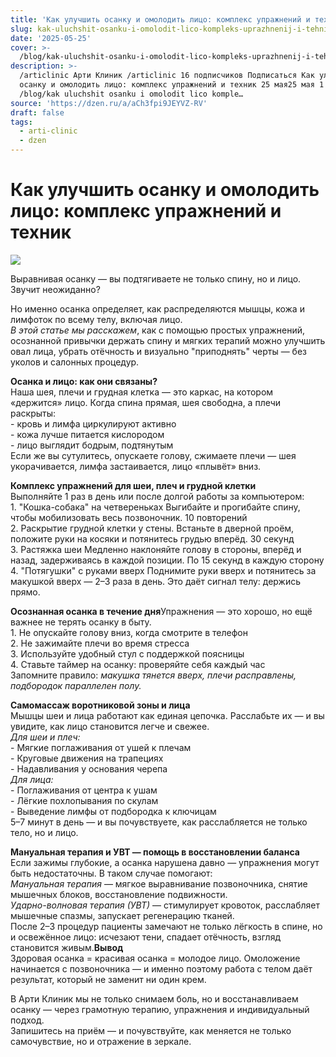 ```yaml
---
title: 'Как улучшить осанку и омолодить лицо: комплекс упражнений и техник'
slug: kak-uluchshit-osanku-i-omolodit-lico-kompleks-uprazhnenij-i-tehnik
date: '2025-05-25'
cover: >-
  /blog/kak-uluchshit-osanku-i-omolodit-lico-kompleks-uprazhnenij-i-tehnik/cover.jpg
description: >-
  /articlinic Арти Клиник /articlinic 16 подписчиков Подписаться Как улучшить
  осанку и омолодить лицо: комплекс упражнений и техник 25 мая25 мая 1 2 мин
  /blog/kak uluchshit osanku i omolodit lico komple…
source: 'https://dzen.ru/a/aCh3fpi9JEYVZ-RV'
draft: false
tags:
  - arti-clinic
  - dzen
---
```


# Как улучшить осанку и омолодить лицо: комплекс упражнений и техник

![](/blog/kak-uluchshit-osanku-i-omolodit-lico-kompleks-uprazhnenij-i-tehnik/img-0.jpg)

Выравнивая осанку — вы подтягиваете не только спину, но и лицо. Звучит неожиданно?

Но именно осанка определяет, как распределяются мышцы, кожа и лимфоток по всему телу, включая лицо.  
_В этой статье мы расскажем_, как с помощью простых упражнений, осознанной привычки держать спину и мягких терапий можно улучшить овал лица, убрать отёчность и визуально "приподнять" черты — без уколов и салонных процедур.  
  
**Осанка и лицо: как они связаны?**  
Наша шея, плечи и грудная клетка — это каркас, на котором «держится» лицо. Когда спина прямая, шея свободна, а плечи раскрыты:  
\- кровь и лимфа циркулируют активно  
\- кожа лучше питается кислородом  
\- лицо выглядит бодрым, подтянутым  
Если же вы сутулитесь, опускаете голову, сжимаете плечи — шея укорачивается, лимфа застаивается, лицо «плывёт» вниз.  
  
**Комплекс упражнений для шеи, плеч и грудной клетки**  
Выполняйте 1 раз в день или после долгой работы за компьютером:  
1\. "Кошка-собака" на четвереньках Выгибайте и прогибайте спину, чтобы мобилизовать весь позвоночник. 10 повторений  
2\. Раскрытие грудной клетки у стены. Встаньте в дверной проём, положите руки на косяки и потянитесь грудью вперёд. 30 секунд  
3\. Растяжка шеи Медленно наклоняйте голову в стороны, вперёд и назад, задерживаясь в каждой позиции. По 15 секунд в каждую сторону  
4\. "Потягушки" с руками вверх Поднимите руки вверх и потянитесь за макушкой вверх — 2–3 раза в день. Это даёт сигнал телу: держись прямо.  
  
**Осознанная осанка в течение дня**Упражнения — это хорошо, но ещё важнее не терять осанку в быту.  
1\. Не опускайте голову вниз, когда смотрите в телефон  
2\. Не зажимайте плечи во время стресса  
3\. Используйте удобный стул с поддержкой поясницы  
4\. Ставьте таймер на осанку: проверяйте себя каждый час  
Запомните правило: _макушка тянется вверх, плечи расправлены, подбородок параллелен полу._  
  
**Самомассаж воротниковой зоны и лица**  
Мышцы шеи и лица работают как единая цепочка. Расслабьте их — и вы увидите, как лицо становится легче и свежее.  
_Для шеи и плеч:_  
\- Мягкие поглаживания от ушей к плечам  
\- Круговые движения на трапециях  
\- Надавливания у основания черепа  
_Для лица:_  
\- Поглаживания от центра к ушам  
\- Лёгкие похлопывания по скулам  
\- Выведение лимфы от подбородка к ключицам  
5–7 минут в день — и вы почувствуете, как расслабляется не только тело, но и лицо.  
  
**Мануальная терапия и УВТ — помощь в восстановлении баланса**  
Если зажимы глубокие, а осанка нарушена давно — упражнения могут быть недостаточны. В таком случае помогают:  
_Мануальная терапия_ — мягкое выравнивание позвоночника, снятие мышечных блоков, восстановление подвижности.  
_Ударно-волновая терапия (УВТ)_ — стимулирует кровоток, расслабляет мышечные спазмы, запускает регенерацию тканей.  
После 2–3 процедур пациенты замечают не только лёгкость в спине, но и освежённое лицо: исчезают тени, спадает отёчность, взгляд становится живым.**Вывод**  
Здоровая осанка = красивая осанка = молодое лицо. Омоложение начинается с позвоночника — и именно поэтому работа с телом даёт результат, который не заменит ни один крем.  
  
В Арти Клиник мы не только снимаем боль, но и восстанавливаем осанку — через грамотную терапию, упражнения и индивидуальный подход.  
Запишитесь на приём — и почувствуйте, как меняется не только самочувствие, но и отражение в зеркале.